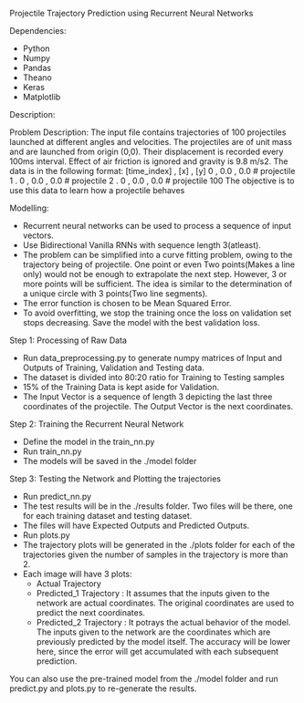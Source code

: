 Projectile Trajectory Prediction using Recurrent Neural Networks

Dependencies:
* Python
* Numpy
* Pandas
* Theano
* Keras
* Matplotlib

Description:

Problem Description:
The input file contains trajectories of 100 projectiles launched at different angles and velocities. The projectiles are of unit mass and are launched from origin (0,0). Their displacement is recorded every 100ms interval. Effect of air friction is ignored and gravity is 9.8 m/s2. The data is in the following format:
[time_index] , [x] , [y]
0 , 0.0 , 0.0        # projectile 1
.
0 , 0.0 , 0.0        # projectile 2
.
0 , 0.0 , 0.0        # projectile 100
The objective is to use this data to learn how a projectile behaves

Modelling:
* Recurrent neural networks can be used to process a sequence of input vectors.
* Use Bidirectional Vanilla RNNs with sequence length 3(atleast).
* The problem can be simplified into a curve fitting problem, owing to the trajectory being of projectile. One point or even Two points(Makes a line only) would not be enough to extrapolate the next step. However, 3 or more points will be sufficient. The idea is similar to the determination of a unique circle with 3 points(Two line segments).
* The error function is chosen to be Mean Squared Error.
* To avoid overfitting, we stop the training once the loss on validation set stops decreasing. Save the model with the best validation loss.

Step 1: Processing of Raw Data
 *  Run data_preprocessing.py to generate numpy matrices of Input and Outputs of Training, Validation and Testing data.
 *  The dataset is divided into 80:20 ratio for Training to Testing samples
 *  15% of the Training Data is kept aside for Validation.
 *  The Input Vector is a sequence of length 3 depicting the last three coordinates of the projectile. The Output Vector is the next coordinates.

Step 2: Training the Recurrent Neural Network
* Define the model in the train_nn.py
* Run train_nn.py
* The models will be saved in the ./model folder

Step 3: Testing the Network and Plotting the trajectories
* Run predict_nn.py
* The test results will be in the ./results folder. Two files will be there, one for each training dataset and testing dataset.
* The files will have Expected Outputs and Predicted Outputs.
* Run plots.py
* The trajectory plots will be generated in the ./plots folder for each of the trajectories given the number of samples in the trajectory is more than 2.
* Each image will have 3 plots:
    - Actual Trajectory 
    - Predicted_1 Trajectory : It assumes that the inputs given to the network are actual coordinates. The original coordinates are used to predict the next coordinates.
    - Predicted_2 Trajectory : It potrays the actual behavior of the model. The inputs given to the network are the coordinates which are previously predicted by the model itself. The accuracy will be lower here, since the error will get accumulated with each subsequent prediction.
 
 You can also use the pre-trained model from the ./model folder and run predict.py and plots.py to re-generate the results.

